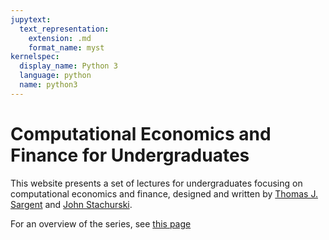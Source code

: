```yaml
---
jupytext:
  text_representation:
    extension: .md
    format_name: myst
kernelspec:
  display_name: Python 3
  language: python
  name: python3
---
```


# Computational Economics and Finance for Undergraduates

This website presents a set of lectures for undergraduates focusing on computational economics and finance, designed and written by [Thomas J. Sargent](http://www.tomsargent.com/) and [John Stachurski](http://johnstachurski.net/).

For an overview of the series, see [this page](https://quantecon.org/python-lectures/)

```{tableofcontents}
```

